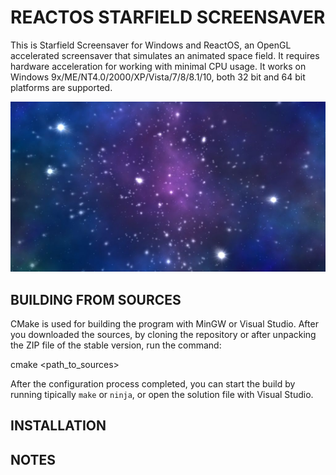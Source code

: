 # REACTOS STARFIELD  SCREENSAVER

This is Starfield Screensaver for Windows and ReactOS, an OpenGL accelerated screensaver that simulates an animated space field.
It requires hardware acceleration for working with minimal CPU usage.
It works on Windows 9x/ME/NT4.0/2000/XP/Vista/7/8/8.1/10, both 32 bit and 64 bit platforms are supported.

![The screensaver in action](doc/common/example.jpg)

## BUILDING FROM SOURCES

CMake is used for building the program with MinGW or Visual Studio.
After you downloaded the sources, by cloning the repository or after unpacking the ZIP file of the stable version, run the command:

cmake <path_to_sources>

After the configuration process completed, you can start the build by running tipically `make` or `ninja`, or open the solution file with Visual Studio.

## INSTALLATION

## NOTES
